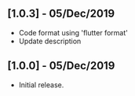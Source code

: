 ## [1.0.3] - 05/Dec/2019

* Code format using 'flutter format'
* Update description

## [1.0.0] - 05/Dec/2019

* Initial release.

